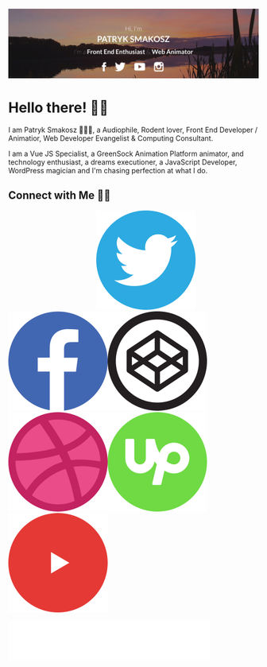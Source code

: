 [![MastHead](https://raw.githubusercontent.com/patsma/patsma/master/banner.jpg)](https://tastysites.pl)

# Hello there! 👋🏻

I am Patryk Smakosz 🙋🏻‍♂️, a Audiophile, Rodent lover, Front End Developer / Animatior, Web Developer Evangelist & Computing Consultant.

I am a Vue JS Specialist, a GreenSock Animation Platform animator, and technology enthusiast, a dreams executioner, a JavaScript Developer, WordPress magician and I'm chasing perfection at what I do.

## Connect with Me 🤝🏻
&nbsp;&nbsp;&nbsp;&nbsp;&nbsp;&nbsp;&nbsp;&nbsp;&nbsp;&nbsp;&nbsp;&nbsp;&nbsp;&nbsp;&nbsp;&nbsp;&nbsp;&nbsp;&nbsp;&nbsp;&nbsp;&nbsp;&nbsp;&nbsp;&nbsp;&nbsp;&nbsp;&nbsp;&nbsp;&nbsp;&nbsp;&nbsp;&nbsp;&nbsp;&nbsp;&nbsp;&nbsp;&nbsp;&nbsp;&nbsp;&nbsp;&nbsp;&nbsp;&nbsp;&nbsp;[![Twitter](https://raw.githubusercontent.com/patsma/patsma/master/twitter-new.svg)](https://twitter.com/TastySites)[![Facebook](https://raw.githubusercontent.com/patsma/patsma/master/facebook.svg)](https://www.facebook.com/TastySites)[![Codepen](https://raw.githubusercontent.com/patsma/patsma/master/codepen.svg)](https://codepen.io/tastysites)[![Dribbble](https://raw.githubusercontent.com/patsma/patsma/master/dribbble.svg)](https://dribbble.com/tastysites)[![UpWork](https://raw.githubusercontent.com/patsma/patsma/master/upwork.svg)](https://www.upwork.com/freelancers/~01085c23a2f6280a73)[![YouTube](https://raw.githubusercontent.com/patsma/patsma/master/youtube.svg)](https://www.youtube.com/channel/UCj7wr_x-BwJ0Yam8uw5lDsw?view_as=subscriber)




[![Dino](https://raw.githubusercontent.com/patsma/patsma/master/logo.svg)](https://tastysites.pl)
